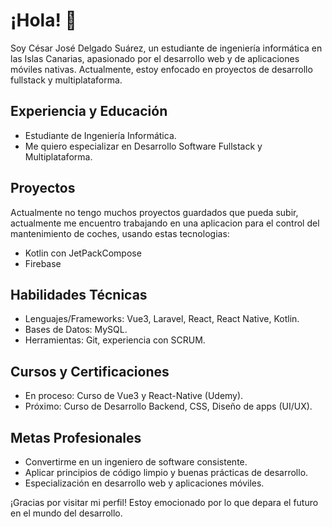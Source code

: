 # ¡Hola! 👋

Soy César José Delgado Suárez, un estudiante de ingeniería informática en las Islas Canarias, apasionado por el desarrollo web y de aplicaciones móviles nativas. Actualmente, estoy enfocado en proyectos de desarrollo fullstack y multiplataforma.

## Experiencia y Educación
- Estudiante de Ingeniería Informática.
- Me quiero especializar en Desarrollo Software Fullstack y Multiplataforma.

## Proyectos
Actualmente no tengo muchos proyectos guardados que pueda subir, actualmente me encuentro trabajando en una aplicacion para el control del mantenimiento de coches, usando estas tecnologias:
  - Kotlin con JetPackCompose
  - Firebase

## Habilidades Técnicas
- Lenguajes/Frameworks: Vue3, Laravel, React, React Native, Kotlin.
- Bases de Datos: MySQL.
- Herramientas: Git, experiencia con SCRUM.

## Cursos y Certificaciones
- En proceso: Curso de Vue3 y React-Native (Udemy).
- Próximo: Curso de Desarrollo Backend, CSS, Diseño de apps (UI/UX).

## Metas Profesionales
- Convertirme en un ingeniero de software consistente.
- Aplicar principios de código limpio y buenas prácticas de desarrollo.
- Especialización en desarrollo web y aplicaciones móviles.

¡Gracias por visitar mi perfil! Estoy emocionado por lo que depara el futuro en el mundo del desarrollo.
